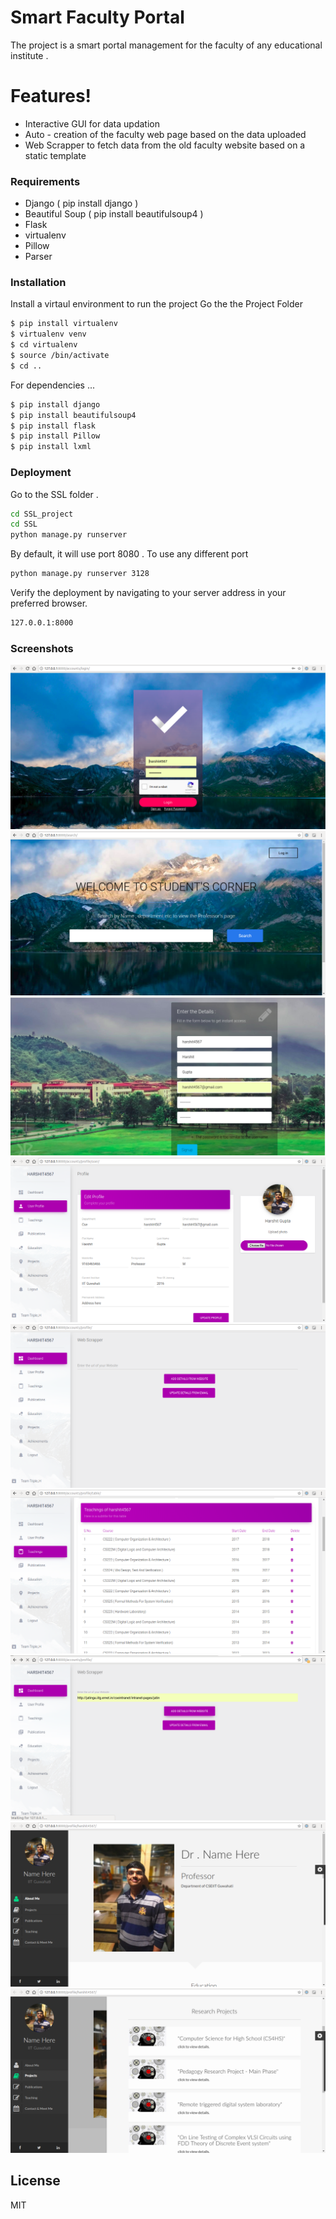 # Smart Faculty Portal 

The project is a smart portal management for the faculty of any educational institute .  
# Features!

  - Interactive GUI for data updation
  - Auto - creation of the faculty web page based on the data uploaded
  - Web Scrapper to fetch data from the old faculty website based on a static template


### Requirements

* Django ( pip install django )
* Beautiful Soup ( pip install beautifulsoup4 )
* Flask
* virtualenv 
* Pillow 
* Parser 

### Installation
Install a virtaul environment to run the project 
Go the the Project Folder 
```sh
$ pip install virtualenv
$ virtualenv venv
$ cd virtualenv 
$ source /bin/activate
$ cd ..

```

For dependencies ...

```sh
$ pip install django
$ pip install beautifulsoup4
$ pip install flask
$ pip install Pillow
$ pip install lxml
```


### Deployment

Go to the SSL folder . 

```sh
cd SSL_project
cd SSL
python manage.py runserver
```

By default, it will use  port 8080 . 
To use any different port
```sh
python manage.py runserver 3128
```

Verify the deployment by navigating to your server address in your preferred browser.

```sh
127.0.0.1:8000
```
### Screenshots 
![Login](/screenshots/login.png?raw=true "Login")
![search](/screenshots/search.png?raw=true "search")
![signup](/screenshots/signup.png?raw=true "signup")
![user](/screenshots/user.png?raw=true "user")
![dashboard](/screenshots/dashboard.png?raw=true "dashboard")
![teaching](/screenshots/teaching.png?raw=true "teaching")
![Scraper](/screenshots/Scraper.png?raw=true "Scraper")
![student1](/screenshots/student1.png?raw=true "student1")
![student2](/screenshots/student2.png?raw=true "student2")

License
----

MIT



